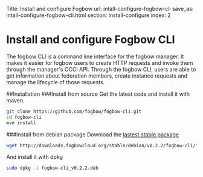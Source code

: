 Title: Install and configure Fogbow 
url: intall-configure-fogbow-cli
save_as: intall-configure-fogbow-cli.html
section: install-configure
index: 2

Install and configure Fogbow CLI
==========

The fogbow CLI is a command line interface for the fogbow manager. It makes it easier for fogbow users to create HTTP requests and invoke them through the manager's OCCI API. Through the fogbow CLI, users are able to get information about federation members, create instance requests and manage the lifecycle of those requests.

##Installation
###Install from source
Get the latest code and install it with maven.
``` bash
git clone https://github.com/fogbow/fogbow-cli.git
cd fogbow-cli
mvn install
```

###Install from debian package
Download the [lastest stable package](http://downloads.fogbowcloud.org/stable/debian/v0.2.2/fogbow-cli/fogbow-cli_v0.2.2.deb)
```bash
wget http://downloads.fogbowcloud.org/stable/debian/v0.2.2/fogbow-cli/fogbow-cli_v0.2.2.deb
```
And install it with dpkg
```bash
sudo dpkg -i fogbow-cli_v0.2.2.deb
```

